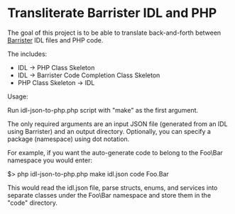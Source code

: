 # Transliterate Barrister IDL and PHP

The goal of this project is to be able to translate back-and-forth between
[Barrister](http://barrister.bitmechanic.com/) IDL files and PHP code.

The includes:

 * IDL -> PHP Class Skeleton
 * IDL -> Barrister Code Completion Class Skeleton
 * PHP Class Skeleton -> IDL

Usage:

Run idl-json-to-php.php script with "make" as the first argument.

The only required arguments are an input JSON file (generated from an IDL using Barrister) and an output directory.
Optionally, you can specify a package (namespace) using dot notation.

For example, if you want the auto-generate code to belong to the Foo\Bar namespace you would enter:

$> php idl-json-to-php.php make idl.json code Foo.Bar

This would read the idl.json file, parse structs, enums, and services into separate classes under the Foo\Bar namespace
and store them in the "code" directory.
